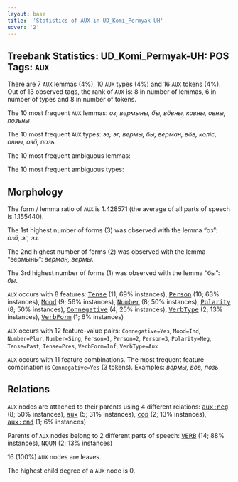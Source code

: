 ```yaml
---
layout: base
title:  'Statistics of AUX in UD_Komi_Permyak-UH'
udver: '2'
---
```


## Treebank Statistics: UD_Komi_Permyak-UH: POS Tags: `AUX`

There are 7 `AUX` lemmas (4%), 10 `AUX` types (4%) and 16 `AUX` tokens (4%).
Out of 13 observed tags, the rank of `AUX` is: 8 in number of lemmas, 6 in number of types and 8 in number of tokens.

The 10 most frequent `AUX` lemmas: <em>оз, вермыны, бы, вӧвны, ковны, овны, позьны</em>

The 10 most frequent `AUX` types:  <em>эз, эг, вермы, бы, верман, вӧв, коліс, овны, озӧ, позь</em>

The 10 most frequent ambiguous lemmas: 

The 10 most frequent ambiguous types:  



## Morphology

The form / lemma ratio of `AUX` is 1.428571 (the average of all parts of speech is 1.155440).

The 1st highest number of forms (3) was observed with the lemma “оз”: <em>озӧ, эг, эз</em>.

The 2nd highest number of forms (2) was observed with the lemma “вермыны”: <em>верман, вермы</em>.

The 3rd highest number of forms (1) was observed with the lemma “бы”: <em>бы</em>.

`AUX` occurs with 8 features: <tt><a href="koi_uh-feat-Tense.html">Tense</a></tt> (11; 69% instances), <tt><a href="koi_uh-feat-Person.html">Person</a></tt> (10; 63% instances), <tt><a href="koi_uh-feat-Mood.html">Mood</a></tt> (9; 56% instances), <tt><a href="koi_uh-feat-Number.html">Number</a></tt> (8; 50% instances), <tt><a href="koi_uh-feat-Polarity.html">Polarity</a></tt> (8; 50% instances), <tt><a href="koi_uh-feat-Connegative.html">Connegative</a></tt> (4; 25% instances), <tt><a href="koi_uh-feat-VerbType.html">VerbType</a></tt> (2; 13% instances), <tt><a href="koi_uh-feat-VerbForm.html">VerbForm</a></tt> (1; 6% instances)

`AUX` occurs with 12 feature-value pairs: `Connegative=Yes`, `Mood=Ind`, `Number=Plur`, `Number=Sing`, `Person=1`, `Person=2`, `Person=3`, `Polarity=Neg`, `Tense=Past`, `Tense=Pres`, `VerbForm=Inf`, `VerbType=Aux`

`AUX` occurs with 11 feature combinations.
The most frequent feature combination is `Connegative=Yes` (3 tokens).
Examples: <em>вермы, вӧв, позь</em>


## Relations

`AUX` nodes are attached to their parents using 4 different relations: <tt><a href="koi_uh-dep-aux-neg.html">aux:neg</a></tt> (8; 50% instances), <tt><a href="koi_uh-dep-aux.html">aux</a></tt> (5; 31% instances), <tt><a href="koi_uh-dep-cop.html">cop</a></tt> (2; 13% instances), <tt><a href="koi_uh-dep-aux-cnd.html">aux:cnd</a></tt> (1; 6% instances)

Parents of `AUX` nodes belong to 2 different parts of speech: <tt><a href="koi_uh-pos-VERB.html">VERB</a></tt> (14; 88% instances), <tt><a href="koi_uh-pos-NOUN.html">NOUN</a></tt> (2; 13% instances)

16 (100%) `AUX` nodes are leaves.

The highest child degree of a `AUX` node is 0.

